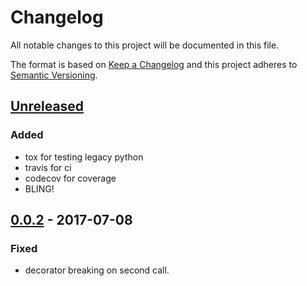 # Changelog
All notable changes to this project will be documented in this file.

The format is based on [Keep a Changelog](http://keepachangelog.com/en/1.0.0/)
and this project adheres to [Semantic Versioning](http://semver.org/spec/v2.0.0.html).

## [Unreleased]
### Added
- tox for testing legacy python
- travis for ci 
- codecov for coverage
- BLING!

## [0.0.2] - 2017-07-08
### Fixed
- decorator breaking on second call.

[Unreleased]: https://github.com/nicwest/notsouid/compare/0.0.2...HEAD
[0.0.2]: https://github.com/nicwest/notsouid/compare/0.0.1...0.0.2
